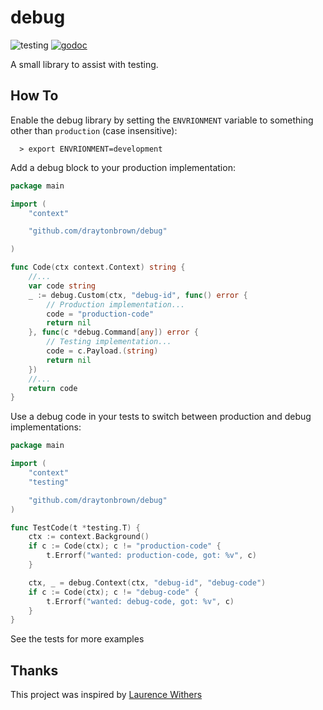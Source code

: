 # debug

![testing](https://github.com/draytonbrown/debug/actions/workflows/test.yaml/badge.svg)
[![godoc](https://godoc.org/github.com/draytonbrown/debug?status.svg)](https://godoc.org/github.com/draytonbrown/debug)

A small library to assist with testing.

## How To

Enable the debug library by setting the `ENVRIONMENT` variable to something other than `production` (case insensitive):

```shell
  > export ENVRIONMENT=development
```

Add a debug block to your production implementation:

```go
package main

import (
	"context"

	"github.com/draytonbrown/debug"

)

func Code(ctx context.Context) string {
	//...
	var code string
	_ := debug.Custom(ctx, "debug-id", func() error {
		// Production implementation...
		code = "production-code"
		return nil
	}, func(c *debug.Command[any]) error {
		// Testing implementation...
		code = c.Payload.(string)
		return nil
	})
	//...
	return code
}
```

Use a debug code in your tests to switch between production and debug implementations:

```go
package main

import (
	"context"
	"testing"

	"github.com/draytonbrown/debug"
)

func TestCode(t *testing.T) {
	ctx := context.Background()
	if c := Code(ctx); c != "production-code" {
		t.Errorf("wanted: production-code, got: %v", c)
	}

	ctx, _ = debug.Context(ctx, "debug-id", "debug-code")
	if c := Code(ctx); c != "debug-code" {
		t.Errorf("wanted: debug-code, got: %v", c)
	}
}
```

See the tests for more examples

## Thanks

This project was inspired by [Laurence Withers](https://github.com/lwithers)

